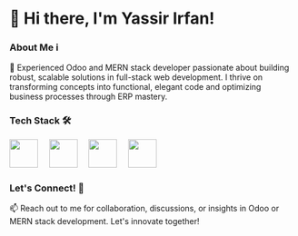 # 👋 Hi there, I'm Yassir Irfan!

### About Me ℹ️

🌟 Experienced Odoo and MERN stack developer passionate about building robust, scalable solutions in full-stack web development. I thrive on transforming concepts into functional, elegant code and optimizing business processes through ERP mastery.

### Tech Stack 🛠️

 <img src="https://cdn.jsdelivr.net/gh/devicons/devicon/icons/python/python-original.svg" width="50"/> &nbsp; &nbsp;
 <img src="https://cdn.jsdelivr.net/gh/devicons/devicon/icons/javascript/javascript-original.svg" width="50"/> &nbsp; &nbsp;
 <img src="https://cdn.jsdelivr.net/gh/devicons/devicon/icons/mongodb/mongodb-original.svg" width="50"/> &nbsp; &nbsp;
 <img src="https://cdn.jsdelivr.net/gh/devicons/devicon/icons/postgresql/postgresql-original.svg" width="50"/> &nbsp;

### Let's Connect! 🌟

📫 Reach out to me for collaboration, discussions, or insights in Odoo or MERN stack development. Let's innovate together!
